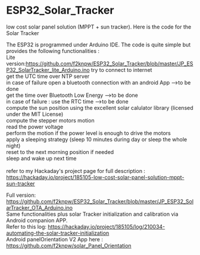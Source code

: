 # ESP32_Solar_Tracker
low cost solar panel solution (MPPT + sun tracker). Here is the code for the Solar Tracker 

The ESP32 is programmed under Arduino IDE. The code is quite simple but provides the following functionalities :<br />
 Lite version:https://github.com/f2knpw/ESP32_Solar_Tracker/blob/master/JP_ESP32_SolarTracker_lite_Arduino.ino
try to connect to internet<br />
get the UTC time over NTP server<br />
in case of failure open a bluetooth connection with an android App -->to be done<br />
get the time over Bluetooth Low Energy                             -->to be done<br />
in case of failure : use the RTC time                              -->to be done<br />
compute the sun position using the excellent solar calulator library (licensed under the MIT License)<br />
compute the stepper motors motion<br />
read the power voltage<br />
perform the motion if the power level is enough to drive the motors<br />
apply a sleeping strategy (sleep 10 minutes during day or sleep the whole night)<br />
reset to the next morning position if needed<br />
sleep and wake up next time<br />
<br />
refer to my Hackaday's project page for full description : https://hackaday.io/project/185105-low-cost-solar-panel-solution-mppt-sun-tracker<br />

Full version: https://github.com/f2knpw/ESP32_Solar_Tracker/blob/master/JP_ESP32_SolarTracker_OTA_Arduino.ino <br />
Same functionalities plus solar Tracker initialization and calibration via Android companion APP.<br />
Refer to this log: https://hackaday.io/project/185105/log/210034-automating-the-solar-tracker-initialization <br />
Android panelOrientation V2 App here : https://github.com/f2knpw/solar_Panel_Orientation <br />

